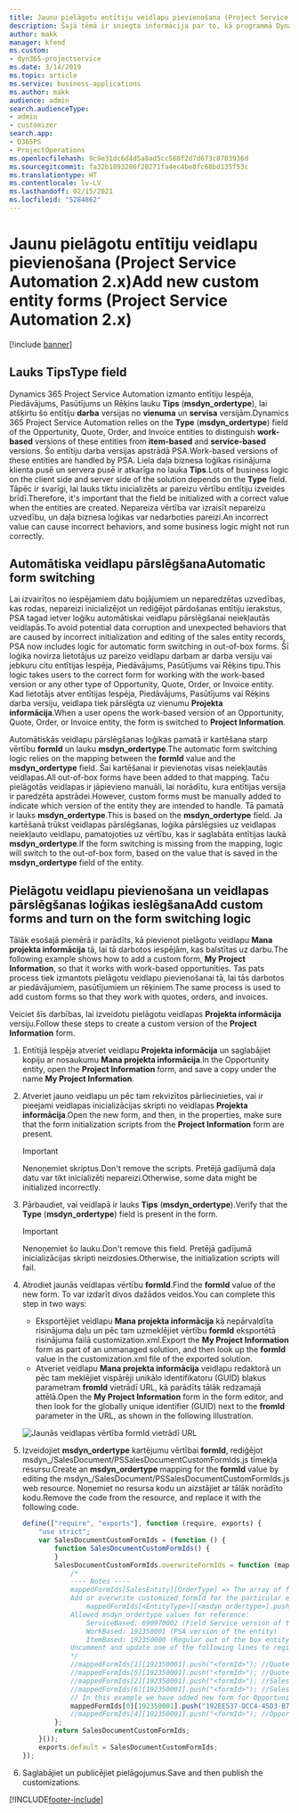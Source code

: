```yaml
---
title: Jaunu pielāgotu entītiju veidlapu pievienošana (Project Service Automation 2.x)
description: Šajā tēmā ir sniegta informācija par to, kā programmā Dynamics 365 Project Service Automation 2.x pievienot pielāgotas entītiju veidlapas iespējām, piedāvājumiem, pasūtījumiem vai rēķiniem.
author: makk
manager: kfend
ms.custom:
- dyn365-projectservice
ms.date: 3/14/2019
ms.topic: article
ms.service: business-applications
ms.author: makk
audience: admin
search.audienceType:
- admin
- customizer
search.app:
- D365PS
- ProjectOperations
ms.openlocfilehash: 9c9e31dc6d4d5a8ad5cc568f2d7d673c8703936d
ms.sourcegitcommit: fa32b1893286f20271fa4ec4be8fc68bd135f53c
ms.translationtype: HT
ms.contentlocale: lv-LV
ms.lasthandoff: 02/15/2021
ms.locfileid: "5284862"
---
```

# <a name="add-new-custom-entity-forms-project-service-automation-2x"></a><span data-ttu-id="5f74e-103">Jaunu pielāgotu entītiju veidlapu pievienošana (Project Service Automation 2.x)</span><span class="sxs-lookup"><span data-stu-id="5f74e-103">Add new custom entity forms (Project Service Automation 2.x)</span></span>

[!include [banner](../../includes/psa-now-project-operations.md)]

## <a name="type-field"></a><span data-ttu-id="5f74e-104">Lauks Tips</span><span class="sxs-lookup"><span data-stu-id="5f74e-104">Type field</span></span> 

<span data-ttu-id="5f74e-105">Dynamics 365 Project Service Automation izmanto entītiju Iespēja, Piedāvājums, Pasūtījums un Rēķins lauku **Tips** (**msdyn\_ordertype**), lai atšķirtu šo entītiju **darba** versijas no **vienuma** un **servisa** versijām.</span><span class="sxs-lookup"><span data-stu-id="5f74e-105">Dynamics 365 Project Service Automation relies on the **Type** (**msdyn\_ordertype**) field of the Opportunity, Quote, Order, and Invoice entities to distinguish **work-based** versions of these entities from **item-based** and **service-based** versions.</span></span> <span data-ttu-id="5f74e-106">Šo entītiju darba versijas apstrādā PSA.</span><span class="sxs-lookup"><span data-stu-id="5f74e-106">Work-based versions of these entities are handled by PSA.</span></span> <span data-ttu-id="5f74e-107">Liela daļa biznesa loģikas risinājuma klienta pusē un servera pusē ir atkarīga no lauka **Tips**.</span><span class="sxs-lookup"><span data-stu-id="5f74e-107">Lots of business logic on the client side and server side of the solution depends on the **Type** field.</span></span> <span data-ttu-id="5f74e-108">Tāpēc ir svarīgi, lai lauks tiktu inicializēts ar pareizu vērtību entītiju izveides brīdī.</span><span class="sxs-lookup"><span data-stu-id="5f74e-108">Therefore, it's important that the field be initialized with a correct value when the entities are created.</span></span> <span data-ttu-id="5f74e-109">Nepareiza vērtība var izraisīt nepareizu uzvedību, un daļa biznesa loģikas var nedarboties pareizi.</span><span class="sxs-lookup"><span data-stu-id="5f74e-109">An incorrect value can cause incorrect behaviors, and some business logic might not run correctly.</span></span>

## <a name="automatic-form-switching"></a><span data-ttu-id="5f74e-110">Automātiska veidlapu pārslēgšana</span><span class="sxs-lookup"><span data-stu-id="5f74e-110">Automatic form switching</span></span>

<span data-ttu-id="5f74e-111">Lai izvairītos no iespējamiem datu bojājumiem un neparedzētas uzvedības, kas rodas, nepareizi inicializējot un rediģējot pārdošanas entītiju ierakstus, PSA tagad ietver loģiku automātiskai veidlapu pārslēgšanai neiekļautās veidlapās.</span><span class="sxs-lookup"><span data-stu-id="5f74e-111">To avoid potential data corruption and unexpected behaviors that are caused by incorrect initialization and editing of the sales entity records, PSA now includes logic for automatic form switching in out-of-box forms.</span></span> <span data-ttu-id="5f74e-112">Šī loģika novirza lietotājus uz pareizo veidlapu darbam ar darba versiju vai jebkuru citu entītijas Iespēja, Piedāvājums, Pasūtījums vai Rēķins tipu.</span><span class="sxs-lookup"><span data-stu-id="5f74e-112">This logic takes users to the correct form for working with the work-based version or any other type of Opportunity, Quote, Order, or Invoice entity.</span></span> <span data-ttu-id="5f74e-113">Kad lietotājs atver entītijas Iespēja, Piedāvājums, Pasūtījums vai Rēķins darba versiju, veidlapa tiek pārslēgta uz vienumu **Projekta informācija**.</span><span class="sxs-lookup"><span data-stu-id="5f74e-113">When a user opens the work-based version of an Opportunity, Quote, Order, or Invoice entity, the form is switched to **Project Information**.</span></span>

<span data-ttu-id="5f74e-114">Automātiskās veidlapu pārslēgšanas loģikas pamatā ir kartēšana starp vērtību **formId** un lauku **msdyn\_ordertype**.</span><span class="sxs-lookup"><span data-stu-id="5f74e-114">The automatic form switching logic relies on the mapping between the **formId** value and the **msdyn\_ordertype** field.</span></span> <span data-ttu-id="5f74e-115">Šai kartēšanai ir pievienotas visas neiekļautās veidlapas.</span><span class="sxs-lookup"><span data-stu-id="5f74e-115">All out-of-box forms have been added to that mapping.</span></span> <span data-ttu-id="5f74e-116">Taču pielāgotās veidlapas ir jāpievieno manuāli, lai norādītu, kura entītijas versija ir paredzēta apstrādei.</span><span class="sxs-lookup"><span data-stu-id="5f74e-116">However, custom forms must be manually added to indicate which version of the entity they are intended to handle.</span></span> <span data-ttu-id="5f74e-117">Tā pamatā ir lauks **msdyn\_ordertype**.</span><span class="sxs-lookup"><span data-stu-id="5f74e-117">This is based on the **msdyn\_ordertype** field.</span></span> <span data-ttu-id="5f74e-118">Ja kartēšanā trūkst veidlapas pārslēgšanas, loģika pārslēgsies uz veidlapas neiekļauto veidlapu, pamatojoties uz vērtību, kas ir saglabāta entītijas laukā **msdyn\_ordertype**.</span><span class="sxs-lookup"><span data-stu-id="5f74e-118">If the form switching is missing from the mapping, logic will switch to the out-of-box form, based on the value that is saved in the **msdyn\_ordertype** field of the entity.</span></span>

## <a name="add-custom-forms-and-turn-on-the-form-switching-logic"></a><span data-ttu-id="5f74e-119">Pielāgotu veidlapu pievienošana un veidlapas pārslēgšanas loģikas ieslēgšana</span><span class="sxs-lookup"><span data-stu-id="5f74e-119">Add custom forms and turn on the form switching logic</span></span>

<span data-ttu-id="5f74e-120">Tālāk esošajā piemērā ir parādīts, kā pievienot pielāgotu veidlapu **Mana projekta informācija** tā, lai tā darbotos iespējām, kas balstītas uz darbu.</span><span class="sxs-lookup"><span data-stu-id="5f74e-120">The following example shows how to add a custom form, **My Project Information**, so that it works with work-based opportunities.</span></span> <span data-ttu-id="5f74e-121">Tas pats process tiek izmantots pielāgotu veidlapu pievienošanai tā, lai tās darbotos ar piedāvājumiem, pasūtījumiem un rēķiniem.</span><span class="sxs-lookup"><span data-stu-id="5f74e-121">The same process is used to add custom forms so that they work with quotes, orders, and invoices.</span></span>

<span data-ttu-id="5f74e-122">Veiciet šīs darbības, lai izveidotu pielāgotu veidlapas **Projekta informācija** versiju.</span><span class="sxs-lookup"><span data-stu-id="5f74e-122">Follow these steps to create a custom version of the **Project Information** form.</span></span>

1. <span data-ttu-id="5f74e-123">Entītijā Iespēja atveriet veidlapu **Projekta informācija** un saglabājiet kopiju ar nosaukumu **Mana projekta informācija**.</span><span class="sxs-lookup"><span data-stu-id="5f74e-123">In the Opportunity entity, open the **Project Information** form, and save a copy under the name **My Project Information**.</span></span>
2. <span data-ttu-id="5f74e-124">Atveriet jauno veidlapu un pēc tam rekvizītos pārliecinieties, vai ir pieejami veidlapas inicializācijas skripti no veidlapas **Projekta informācija**.</span><span class="sxs-lookup"><span data-stu-id="5f74e-124">Open the new form, and then, in the properties, make sure that the form initialization scripts from the **Project Information** form are present.</span></span> 

    > [!IMPORTANT]
    > <span data-ttu-id="5f74e-125">Nenoņemiet skriptus.</span><span class="sxs-lookup"><span data-stu-id="5f74e-125">Don't remove the scripts.</span></span> <span data-ttu-id="5f74e-126">Pretējā gadījumā daļa datu var tikt inicializēti nepareizi.</span><span class="sxs-lookup"><span data-stu-id="5f74e-126">Otherwise, some data might be initialized incorrectly.</span></span>

3. <span data-ttu-id="5f74e-127">Pārbaudiet, vai veidlapā ir lauks **Tips** (**msdyn\_ordertype**).</span><span class="sxs-lookup"><span data-stu-id="5f74e-127">Verify that the **Type** (**msdyn\_ordertype**) field is present in the form.</span></span> 

    > [!IMPORTANT]
    > <span data-ttu-id="5f74e-128">Nenoņemiet šo lauku.</span><span class="sxs-lookup"><span data-stu-id="5f74e-128">Don't remove this field.</span></span> <span data-ttu-id="5f74e-129">Pretējā gadījumā inicializācijas skripti neizdosies.</span><span class="sxs-lookup"><span data-stu-id="5f74e-129">Otherwise, the initialization scripts will fail.</span></span>

4. <span data-ttu-id="5f74e-130">Atrodiet jaunās veidlapas vērtību **formId**.</span><span class="sxs-lookup"><span data-stu-id="5f74e-130">Find the **formId** value of the new form.</span></span> <span data-ttu-id="5f74e-131">To var izdarīt divos dažādos veidos.</span><span class="sxs-lookup"><span data-stu-id="5f74e-131">You can complete this step in two ways:</span></span>

    - <span data-ttu-id="5f74e-132">Eksportējiet veidlapu **Mana projekta informācija** kā nepārvaldīta risinājuma daļu un pēc tam uzmeklējiet vērtību **formId** eksportētā risinājuma failā customization.xml.</span><span class="sxs-lookup"><span data-stu-id="5f74e-132">Export the **My Project Information** form as part of an unmanaged solution, and then look up the **formId** value in the customization.xml file of the exported solution.</span></span>
    - <span data-ttu-id="5f74e-133">Atveriet veidlapu **Mana projekta informācija** veidlapu redaktorā un pēc tam meklējiet vispārēji unikālo identifikatoru (GUID) blakus parametram **fromId** vietrādī URL, kā parādīts tālāk redzamajā attēlā.</span><span class="sxs-lookup"><span data-stu-id="5f74e-133">Open the **My Project Information** form in the form editor, and then look for the globally unique identifier (GUID) next to the **fromId** parameter in the URL, as shown in the following illustration.</span></span>

    ![Jaunās veidlapas vērtība formId vietrādī URL](media/how-to-add-custom-forms-in-v2.0.png)

5. <span data-ttu-id="5f74e-135">Izveidojiet **msdyn\_ordertype** kartējumu vērtībai **formId**, rediģējot msdyn\_/SalesDocument/PSSalesDocumentCustomFormIds.js tīmekļa resursu.</span><span class="sxs-lookup"><span data-stu-id="5f74e-135">Create an **msdyn\_ordertype** mapping for the **formId** value by editing the msdyn\_/SalesDocument/PSSalesDocumentCustomFormIds.js web resource.</span></span> <span data-ttu-id="5f74e-136">Noņemiet no resursa kodu un aizstājiet ar tālāk norādīto kodu.</span><span class="sxs-lookup"><span data-stu-id="5f74e-136">Remove the code from the resource, and replace it with the following code.</span></span>

    ```javascript
    define(["require", "exports"], function (require, exports) {
        "use strict";
        var SalesDocumentCustomFormIds = (function () {
            function SalesDocumentCustomFormIds() {
            }
            SalesDocumentCustomFormIds.overwriteFormIds = function (mappedFormIds) {
                /*
                ---- Notes ----
                mappedFormIds[SalesEntity][OrderType] => The array of forms IDs that support particular entity and order type
                Add or overwrite customized formId for the particular entity and order type by calling:
                    mappedFormIds[<EntityType>][<msdyn_ordertype>].push("<formId>");
                Allowed msdyn_ordertype values for reference:
                    ServiceBased: 690970002 (Field Service version of the entity)
                    WorkBased: 192350001 (PSA version of the entity)
                    ItemBased: 192350000 (Regular out of the box entity)
                Uncomment and update one of the following lines to register custom PSA form for required entity:
                */      
                //mappedFormIds[1][192350001].push("<formId>"); //Quote
                //mappedFormIds[5][192350001].push("<formId>"); //Quote Line
                //mappedFormIds[2][192350001].push("<formId>"); //Sales Order
                //mappedFormIds[6][192350001].push("<formId>"); //Sales Order Line
                // In this example we have added new form for Opportunity
                mappedFormIds[0][192350001].push("192EE537-DCC4-45D3-B7AF-EA694B9113D2"); //Opportunity
                //mappedFormIds[4][192350001].push("<formId>"); //Opportunity Line
            };
            return SalesDocumentCustomFormIds;
        }());
        exports.default = SalesDocumentCustomFormIds;
    });
    ```

6. <span data-ttu-id="5f74e-137">Saglabājiet un publicējiet pielāgojumus.</span><span class="sxs-lookup"><span data-stu-id="5f74e-137">Save and then publish the customizations.</span></span>


[!INCLUDE[footer-include](../../includes/footer-banner.md)]